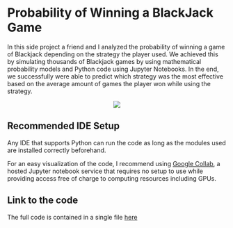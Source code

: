 # Probability of Winning a BlackJack Game
In this side project a friend and I analyzed the probability of winning a game of Blackjack depending on the strategy the player used. We achieved this by simulating thousands of Blackjack games by using mathematical probability models and Python code using Jupyter Notebooks. In the end, we successfully were able to predict which strategy was the most effective based on the average amount of games the player won while using the strategy.

<p align="center">
    <img src="https://user-images.githubusercontent.com/113075689/222923725-0ecadfe9-100b-44f9-9fb3-7402b5ad528a.png">
</p>

## Recommended IDE Setup
Any IDE that supports Python can run the code as long as the modules used are installed correctly beforehand.

For an easy visualization of the code, I recommend using [Google Collab](https://colab.google/), a hosted Jupyter notebook service that requires no setup to use while providing access free of charge to computing resources including GPUs.


## Link to the code
The full code is contained in a single file [here](https://github.com/Mathieu-Allaire/BlackJack-Game-Simulation/blob/main/Blackjack.py)
